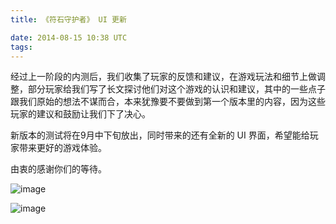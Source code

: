 ```yaml
---
title: 《符石守护者》 UI 更新

date: 2014-08-15 10:38 UTC
tags:
---
```


经过上一阶段的内测后，我们收集了玩家的反馈和建议，在游戏玩法和细节上做调整，部分玩家给我们写了长文探讨他们对这个游戏的认识和建议，其中的一些点子跟我们原始的想法不谋而合，本来犹豫要不要做到第一个版本里的内容，因为这些玩家的建议和鼓励让我们下了决心。

新版本的测试将在9月中下旬放出，同时带来的还有全新的 UI 界面，希望能给玩家带来更好的游戏体验。

由衷的感谢你们的等待。

![image](new-ui/main.png)

![image](new-ui/bag.png)


